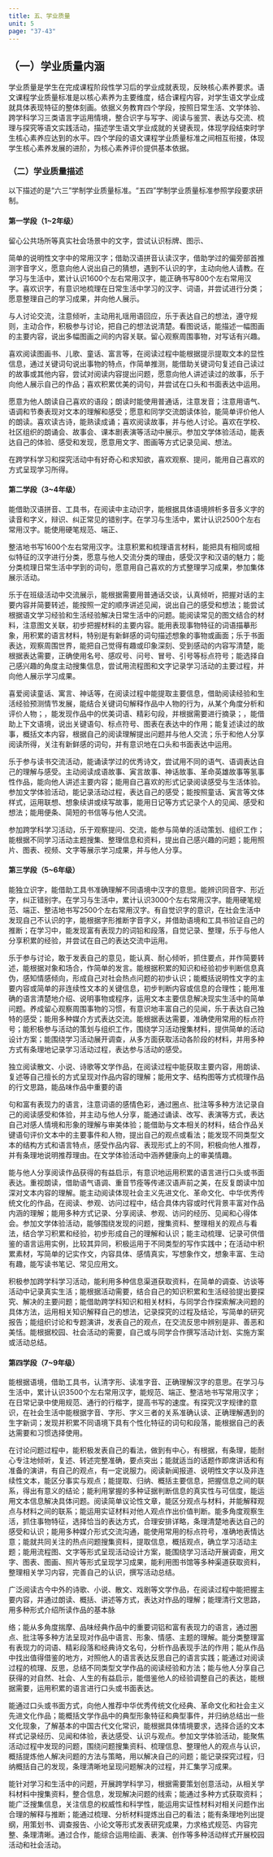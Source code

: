 ```yaml
---
title: 五、学业质量
unit: 5
page: "37-43"
---
```


## （一）学业质量内涵

学业质量是学生在完成课程阶段性学习后的学业成就表现，反映核心素养要求。语文课程学业质量标准是以核心素养为主要维度，结合课程内容，对学生语文学业成就具体表现特征的整体刻画。依据义务教育四个学段，按照日常生活、文学体验、跨学科学习三类语言字运用情境，整合识字与写字、阅读与鉴赏、表达与交流、梳理与探究等语文实践活动，描述学生语文学业成就的关键表现，体现学段结束时学生核心素养应达到的水平。四个学段的语文课程学业质量标准之间相互衔接，体现学生核心素养发展的进阶，为核心素养评价提供基本依据。

### （二）学业质量描述

以下描述的是“六三”学制学业质量标准。“五四”学制学业质量标准参照学段要求研制。

#### 第一学段（1~2年级）

留心公共场所等真实社会场景中的文字，尝试认识标牌、图示、
<!-- 37 -->
简单的说明性文字中的常用汉字；借助汉语拼音认读汉字，借助学过的偏旁部首推测字音字义，愿意向他人说出自己的猜想，遇到不认识的字，主动向他人请教。在学习与生活中，累计认识1600个左右常用汉字，能正确书写800个左右常用汉字。喜欢识字，有意识地梳理在日常生活中学习的汉字、词语，并尝试进行分类；愿意整理自己的学习成果，并向他人展示。

与人讨论交流，注意倾听，主动用礼瑶用语回应，乐于表达自己的想法，遵守规则，主动合作，积极参与讨论，把自己的想法说清楚。看图说话，能描述一幅图画的主要内容，说出多幅图画之间的内容关联。留心观察周围事物，对写话有兴趣。

喜欢阅读图画书、儿歌、童话、富言等，在阅读过程中能根据提示提取文本的显性信息，通过关键词句说出事物的特点，作简单推测，能借助关键词句复述自己读过的故事或其他内容，尝试对阅读内容提出问题，愿意向他人讲述读过的故事，乐于向他人展示自己的作品；喜欢积累优美的词句，并尝试在口头和书面表达中运用。

愿意为他人朗读自己喜欢的语段；朗读时能使用普通话，注意发音；注意用语气、语调和节奏表现对文本的理解和感受；愿意和同学交流朗读体验，能简单评价他人的朗读。喜欢读古诗，能熟读成诵；喜欢阅读故事，并与他人讨论。喜欢在学校、社区组织的朗诵会、故事会、课本剧表演等活动中展示。参加文学体验活动，能表达自己的体验、感受和发现，愿意用文字、图画等方式记录见闻、想法。

在跨学科学习和探究活动中有好奇心和求知欲，喜欢观察、提问，能用自己喜欢的方式呈现学习所得。

#### 第二学段（3~4年级）

能借助汉语拼音、工具书，在阅读中主动识字，能根据具体语境辨析多音多义字的读音和字义，辩识、纠正常见的错别字。在学习与生活中，累计认识2500个左右常用汉字。能使用硬笔规范、端正、
<!-- 38 -->
整洁地书写1600个左右常用汉字。注意积累和梳理语言材料，能把具有相同或相似特征的汉字进行分类，愿意与他人交流分类的理由，感受汉字和汉语的魅力；能分类梳理日常生活中学到的词句，愿意用自己喜欢的方式整理学习成果，参加集体展示活动。

乐于在班级活动中交流展示，能根据需要用普通话交谈，认真倾听，把握对话的主要内容并简要转述，能按照一定的顺序讲述见闻，说出自己的感受和想法；能尝试根据语文学习经验和生活经验解决日常生活中的问题。能阅读常见的图文结合的材料，注意图文关联，初步把握材料的主要内容。能用表现事物特征的词语描摹形象，用积累的语言材料，特别是有新鲜感的词句描述想象的事物或画面；乐于书面表达，观察周围世界，能把自己觉得有趣或印象深刻、受到感动的内容写清楚，能根据表达需要，正确使用名号、感叹号、问号、冒号、引号等标点符号；能选择自己感兴趣的角度主动搜集信息，尝试用流程图和文字记录学习活动的主要过程，并向他人展示学习成果。

喜爱阅读童话、寓言、神话等，在阅读过程中能提取主要信息，借助阅读经验和生活经验预测情节发展，能结合关键词句解释作品中人物的行为，从某个角度分析和评价人物；，能发现作品中的优美词语、精彩句段，并根据需要进行摘录；，能借助上下文语境，说出关键语句、标点符号、图表在表达中的作用；能复述读过的故事，概括文本内容，根据自己的阅读理解提出问题并与他人交流；乐于和他人分享阅读所得，关注有新鲜感的词句，并有意识地在口头和书面表达中运用。

乐于参与读书交流活动，能诵读学过的优秀诗文，尝试用不同的语气、语调表达自己的理解与感受。主动阅读成语故事、寅言故事、神话故事、革命英雄故事等氢事性作品，能向他人讲述主要内容；能用自己喜欢的形式记录阅读感受与生活体验。参加文学体验活动，能记录活动过程，表达自己的感受；能按照童话、寅言等文体样式，运用联想、想象续讲或续写故事，能用日记等方式记录个人的见闻、感受和想法；能用便条、简短的书信等与他人交流。

<!-- 39 -->

参加跨学科学习活动，乐于观察提问、交流，能参与简单的活动策划、组织工作；能根据不同学习活动主题搜集、整理信息和资料，提出自己感兴趣的问题；能用照片、图表、视频、文字等展示学习成果，并与他人分享。

#### 第三学段（5~6年级）

能独立识字，能借助工具书准确理解不同语境中汉字的意思。能辨识同音字、形近字，纠正错别字。在学习与生活中，累计认识3000个左右常用汉字。能用硬笔规范、端正、整洁地书写2500个左右常用汉字。有自觉识字的意识，在社会生活中发现自己不认识的字，能根据字形推断字音字义，并借助语境和工具书验证自己的推断；在学习中，能发现富有表现力的词铅和段落，自觉记录、整理，乐于与他人分享积累的经验，并尝试在自己的表达交流中运用。

乐于参与讨论，敢于发表自己的意见，能认真、耐心倾听，抓住要点，并作简要转述，能根据对象和场合，作简单的发言。能根据积累的知识和经验初步判断信息真伪，感知情感倾向，形成自己对社会热点问题的初步认识；能概括说明性文字的主要内容或简单的非连续性文本的关键信息，初步判断内容或信息的合理性；能用准确的语言清楚地介绍、说明事物或程序，运用文本主要信息解决现实生活中的简单问题。养成留心观察周围事物的习惯，有意识地丰富自己的见闻，乐于表达自己独特的感受；能用多种媒介方式表达交流。能根据表达需要，准确使用常用的标点符号；能积极参与活动的策划与组织工作，围绕学习活动搜集材料，提供简单的活动设计方案；能围绕学习活动展开调查，从多方面获取活动各阶段的材料，并用多种方式有条理地记录学习活动过程，表达参与活动的感受。

独立阅读散文、小说、诗歌等文学作品，在阅读过程中能获取主要内容，用朗读、复述等自己擅长的方式呈现对作品内容的理解；能用文字、结构图等方式梳理作品的行文思路，能品味作品中重要的语
<!-- 40 -->
句和富有表现力的语言，注意词语的感情色彩，通过圈点、批注等多种方法记录自己的阅读感受和体验，并主动与他人分享，能通过诵读、改写、表演等方式，表达自己对感人情境和形象的理解与审美体验；能借助与文本相关的材料，结合作品关键语句评价文本中的主要事件和人物，提出自己的观点或看法；能发现不同类型文本的结构方式和语言特点，感受作品内容、表现形式上的不同，积极向他人推荐，并有条理地说明推荐理由。在文学体验活动中涵养健康向上的审美情趣。

能与他人分享阅读作品获得的有益启示，有意识地运用积累的语言进行口头或书面表达。重视朗读，借助语气语调、重音节痊等传递汉语声前之美，在反复朗读中加深对文本内容的理解。能主动阅读体现社会主义先进文化、革命文化、中华优秀传统文化的作品，在阅读、参观、访问过程中，结合具体内容或时代背景丰富对作品内涵的理解；能用多种方式记录、分享阅读、参观、访问的经历、见闻和心得体会。参加文学体验活动，能够围绕发现的问题，搜集资料、整理相关的观点与看法，结合学习积累和经验，初步形成自己的理解和认识；能主动梳理、记录可供借鉴的语言运用实例，比较其异同，积极运用于不同类型的写作实践中；在活动中积累素材，写简单的记实作文，内容具体、感情真实，写想象作文，想象丰富、生动有趣，能写读书笔记、常见应用文。

积极参加跨学科学习活动，能利用多种信息渠道获取资料，在简单的调查、访谈等活动中记录真实生活；能根据活动需要，结合自己的知识积累和生活经验提出要探究、解决的主要问题；能借助跨学科知识和相关材料，与同学合作探索解决问题的具体方法，运用相关知识解释自己的想法，记录探究的过程及结论，写简单的研究报告；能组织讨论和专题演讲，发表自己的观点，在交流反思中辨别是非、善恶和美恬。能根据校园、社会活动的需要，自己或与同学合作撰写活动计划、实施方案或活动总结。

<!-- 41 -->

#### 第四学段（7~9年级）

能根据语境，借助工具书，认清字形、读准字音、正确理解汉字的意思。在学习与生活中，累计认识3500个左右常用汉字，能规范、端正、整洁地书写常用汉字；在日常记录中使用规范、通行的行楷字，提高书写的速度。有探究汉字规律的意识，在社会生活中能根据字音、字形、字义三者的关系准确认读、正确理解遇到的生字新词；发现并积累不同语境下具有个性化特征的词句和段落，能根据自己的表达需要和习惯选择使用。

在讨论问题过程中，能积极发表自己的看法，做到有中心，有根据，有条理，能耐心专注地倾听，复述、转述完整准确，要点突出；能就适当的话题作即席讲话和有准备的演讲，有自己的观点，有一定说服力。阅读新闻报道、说明性文字以及非连续性文本，能区分事实与观点；能提取、归纳、概括主要信息，把握信息之间的联系，得出有意义的结论；能利用掌握的多种证据判断信息的真实性与可信度，能运用文本信息解决具体问题。阅读简单议论性文章，能区分观点与材料，并能解释观点与材料之间的联系；能运用实证材料对他人观点作出价值判断。能多角度观察生活，抓住事物特征，选择恰当的表达方式，合理安排详略，条理清楚地表达自己的感受和认识；能用多种媒介形式交流沟通，能使用常用的标点符号，准确地表情达意；能就共同关注的热点问题搜集资料，提取信息，概括观点，确立学习活动主题；能用流程图、文字等形式呈现活动设计方案，能围绕学习活动开展调查，用文字、图表、图画、照片等形式呈现学习成果，能利用图书馆等多种渠道获取资料，整理相关学习内容，完善自己的认识，撰写活动总结。

广泛阅读古今中外的诗歌、小说、散文、戏剧等文学作品，在阅读过程中能把握主要内容，并通过朗读、概括、讲述等方式，表达对作品的理解；能理清行文思路，用多种形式介绍所读作品的基本脉
<!-- 42 -->
络；能从多角度揣摩、品味经典作品中的重要词铝和富有表现力的语言，通过圈点、批注等多种方法呈现对作品中语言、形象、情感、主题的理解。能分类整理富有表现力的词语、精彩段落和经典诗文名句，分析作品表现手法的作用；能从作品中找出值得借鉴的地方，对照他人的语言表达反思自己的语言实践；能通过对阅读过程的梳理、反思，总结不同类型文学作品的阅读经验和方法；能与他人分享自己获得的对自然、社会、人生的有益启示，能借鉴他人的经验调整自己的表达，能根据需要，运用积累的语言进行口头或书面表达。

能通过口头或书面方式，向他人推荐中华优秀传统文化经典、革命文化和社会主义先进文化作品；能概括文学作品中的典型形象特征和典型事件，并归纳总结出一些文化现象，了解基本的中国古代文化常识，能根据具体情境要求，选择合适的文本样式记录经历、见闻和体验，表达感受、认识与观点。参加文学体验活动，能聚焦活动过程中发现的问题，围绕问题搜集资料、梳理信息、整理他人的观点与认识，概括提炼他人解决问题的方法与策略，用以解决自己的问题；能记录探究过程，归纳概括自己的发现，条理清晰地呈现问题解决的过程，并汇集学习成果。

能针对学习和生活中的问题，开展跨学科学习，根据需要策划创意活动，从相关学科材料中搜集资料，整合信息，发现解决问题的线索；能通过多种方式获取资料；能广泛搜集信息，关注信息的权威性和科学性，能运用实证性材料对相关问题作出合理的解释与推断；能通过梳理、分析材料提炼出自己的看法；能有条理地列出提纲，用策划书、调查报告、小论文等形式发表研究成果，力求格式规范、内容完整、条理清晰。通过合作，能综合运用绘画、表演、创作等多种活动样式开展校园活动和社会活动。

<!-- 43 -->

